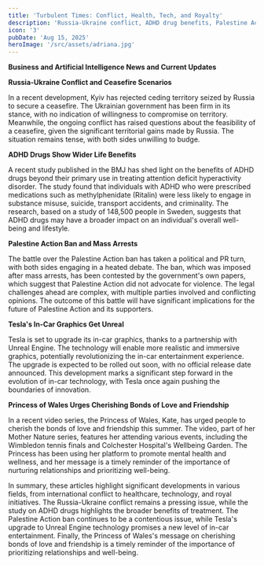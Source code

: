 ```yaml
---
title: 'Turbulent Times: Conflict, Health, Tech, and Royalty'
description: 'Russia-Ukraine conflict, ADHD drug benefits, Palestine Action ban, Teslas in-car graphics, and Princess of Waless mental health initiative.'
icon: '3'
pubDate: 'Aug 15, 2025'
heroImage: '/src/assets/adriana.jpg'
---
```


**Business and Artificial Intelligence News and Current Updates**

**Russia-Ukraine Conflict and Ceasefire Scenarios**

In a recent development, Kyiv has rejected ceding territory seized by Russia to secure a ceasefire. The Ukrainian government has been firm in its stance, with no indication of willingness to compromise on territory. Meanwhile, the ongoing conflict has raised questions about the feasibility of a ceasefire, given the significant territorial gains made by Russia. The situation remains tense, with both sides unwilling to budge.

**ADHD Drugs Show Wider Life Benefits**

A recent study published in the BMJ has shed light on the benefits of ADHD drugs beyond their primary use in treating attention deficit hyperactivity disorder. The study found that individuals with ADHD who were prescribed medications such as methylphenidate (Ritalin) were less likely to engage in substance misuse, suicide, transport accidents, and criminality. The research, based on a study of 148,500 people in Sweden, suggests that ADHD drugs may have a broader impact on an individual's overall well-being and lifestyle.

**Palestine Action Ban and Mass Arrests**

The battle over the Palestine Action ban has taken a political and PR turn, with both sides engaging in a heated debate. The ban, which was imposed after mass arrests, has been contested by the government's own papers, which suggest that Palestine Action did not advocate for violence. The legal challenges ahead are complex, with multiple parties involved and conflicting opinions. The outcome of this battle will have significant implications for the future of Palestine Action and its supporters.

**Tesla's In-Car Graphics Get Unreal**

Tesla is set to upgrade its in-car graphics, thanks to a partnership with Unreal Engine. The technology will enable more realistic and immersive graphics, potentially revolutionizing the in-car entertainment experience. The upgrade is expected to be rolled out soon, with no official release date announced. This development marks a significant step forward in the evolution of in-car technology, with Tesla once again pushing the boundaries of innovation.

**Princess of Wales Urges Cherishing Bonds of Love and Friendship**

In a recent video series, the Princess of Wales, Kate, has urged people to cherish the bonds of love and friendship this summer. The video, part of her Mother Nature series, features her attending various events, including the Wimbledon tennis finals and Colchester Hospital's Wellbeing Garden. The Princess has been using her platform to promote mental health and wellness, and her message is a timely reminder of the importance of nurturing relationships and prioritizing well-being.

In summary, these articles highlight significant developments in various fields, from international conflict to healthcare, technology, and royal initiatives. The Russia-Ukraine conflict remains a pressing issue, while the study on ADHD drugs highlights the broader benefits of treatment. The Palestine Action ban continues to be a contentious issue, while Tesla's upgrade to Unreal Engine technology promises a new level of in-car entertainment. Finally, the Princess of Wales's message on cherishing bonds of love and friendship is a timely reminder of the importance of prioritizing relationships and well-being.

